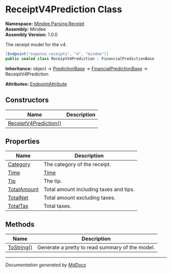 ﻿<!--  
  <auto-generated>   
    The contents of this file were generated by a tool.  
    Changes to this file may be list if the file is regenerated  
  </auto-generated>   
-->

# ReceiptV4Prediction Class

**Namespace:** [Mindee.Parsing.Receipt](../index.md)  
**Assembly:** Mindee  
**Assembly Version:** 1.0.0

The receipt model for the v4.

```csharp
[Endpoint("expense_receipts", "4", "mindee")]
public sealed class ReceiptV4Prediction : FinancialPredictionBase
```

**Inheritance:** object → [PredictionBase](../../Common/PredictionBase/index.md) → [FinancialPredictionBase](../../Common/FinancialPredictionBase/index.md) → ReceiptV4Prediction

**Attributes:** [EndpointAttribute](../../EndpointAttribute/index.md)

## Constructors

| Name                                           | Description |
| ---------------------------------------------- | ----------- |
| [ReceiptV4Prediction()](constructors/index.md) |             |

## Properties

| Name                                     | Description                            |
| ---------------------------------------- | -------------------------------------- |
| [Category](properties/Category.md)       | The category of the receipt.           |
| [Time](properties/Time.md)               | [Time](properties/Time.md)             |
| [Tip](properties/Tip.md)                 | The tip.                               |
| [TotalAmount](properties/TotalAmount.md) | Total amount including taxes and tips. |
| [TotalNet](properties/TotalNet.md)       | Total amount excluding taxes.          |
| [TotalTax](properties/TotalTax.md)       | Total taxes.                           |

## Methods

| Name                              | Description                                     |
| --------------------------------- | ----------------------------------------------- |
| [ToString()](methods/ToString.md) | Generate a pretty to read summary of the model. |

___

*Documentation generated by [MdDocs](https://github.com/ap0llo/mddocs)*
